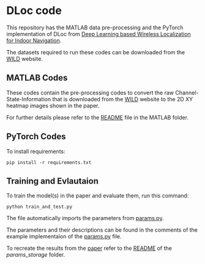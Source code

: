 # DLoc code

This repository has the MATLAB data pre-processing and the PyTorch implementation of DLoc from [Deep Learning based Wireless Localization for Indoor Navigation](https://dl.acm.org/doi/pdf/10.1145/3372224.3380894). 

The datasets required to run these codes can be downloaded from the [WILD](https://wcsng.ucsd.edu/wild/) website.

## MATLAB Codes
These codes contain the pre-processing codes to convert the raw Channel-State-Information that is downloaded from the [WILD](https://wcsng.ucsd.edu/wild/) website to the 2D XY heatmap images shown in the paper.

For further details please refer to the [README](./MATLAB/README.md) file in the MATLAB folder.

## PyTorch Codes

To install requirements:

```setup
pip install -r requirements.txt
```


## Training and Evlautaion

To train the model(s) in the paper and evaluate them, run this command:

```train
python train_and_test.py
```

The file automatically imports the parameters from [params.py](params.py).

The parameters and their descriptions can be found in the comments of the example implementaion of the [params.py](params.py) file.

To recreate the results from the [paper](https://dl.acm.org/doi/pdf/10.1145/3372224.3380894) refer to the [README](./params_storage/README.md) of the *params_storage* folder.
